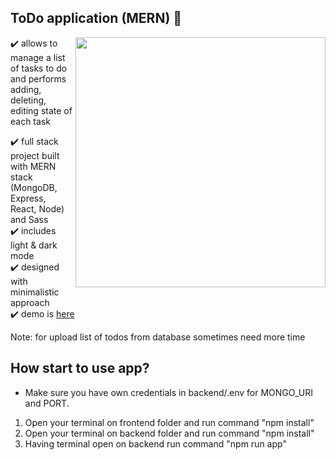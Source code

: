 ## ToDo application (MERN) :dart:
<img src="https://user-images.githubusercontent.com/102720711/203614271-6b742d2c-22f6-4f67-b3f8-b1ba3354f23e.png" width="400" height="400" align="right" /> 

:heavy_check_mark: allows to manage a list of tasks to do and performs adding, deleting, editing state of each task <br />

:heavy_check_mark: full stack project built with MERN stack (MongoDB, Express, React, Node) and Sass<br />
:heavy_check_mark: includes light & dark mode<br />
:heavy_check_mark: designed with minimalistic approach  <br />
:heavy_check_mark: demo is [here](https://frontend-kzea.onrender.com)

Note: for upload list of todos from database sometimes need more time

## How start to use app?
- Make sure you have own credentials in backend/.env for MONGO_URI and PORT.
1. Open your terminal on frontend folder and run command "npm install"
2. Open your terminal on backend folder and run command "npm install"
3. Having terminal open on backend run command "npm run app"
